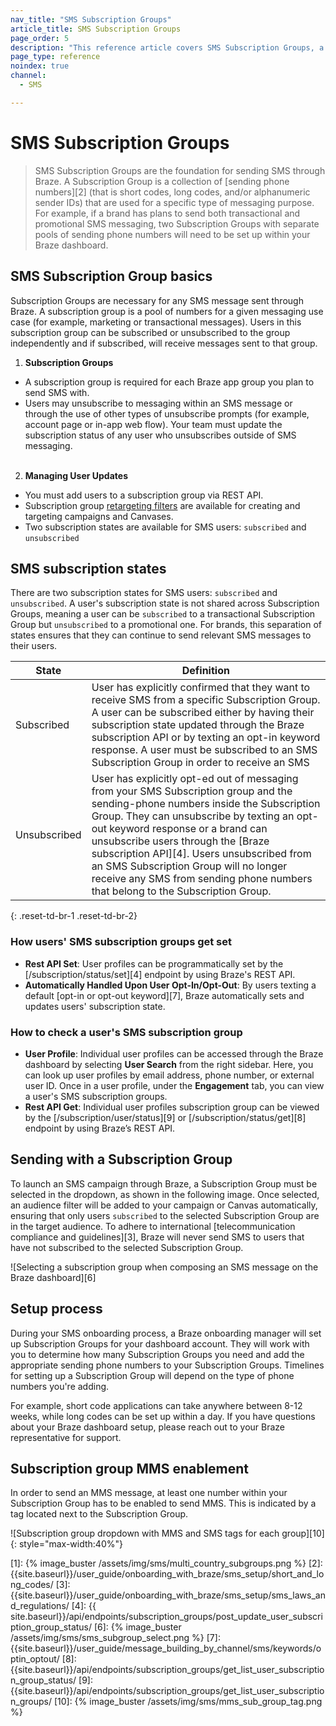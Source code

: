```yaml
---
nav_title: "SMS Subscription Groups"
article_title: SMS Subscription Groups
page_order: 5
description: "This reference article covers SMS Subscription Groups, a collection of sending phone numbers that are used for a specific type of messaging."
page_type: reference
noindex: true
channel:
  - SMS

---
```


# SMS Subscription Groups

> SMS Subscription Groups are the foundation for sending SMS through Braze. A Subscription Group is a collection of [sending phone numbers][2] (that is short codes, long codes, and/or alphanumeric sender IDs) that are used for a specific type of messaging purpose. For example, if a brand has plans to send both transactional and promotional SMS messaging, two Subscription Groups with separate pools of sending phone numbers will need to be set up within your Braze dashboard.

## SMS Subscription Group basics

Subscription Groups are necessary for any SMS message sent through Braze. A subscription group is a pool of numbers for a given messaging use case (for example, marketing or transactional messages). Users in this subscription group can be subscribed or unsubscribed to the group independently and if subscribed, will receive messages sent to that group.

1. **Subscription Groups**
- A subscription group is required for each Braze app group you plan to send SMS with. 
- Users may unsubscribe to messaging within an SMS message or through the use of other types of unsubscribe prompts (for example, account page or in-app web flow). Your team must update the subscription status of any user who unsubscribes outside of SMS messaging.<br><br>
2. **Managing User Updates**
- You must add users to a subscription group via REST API.
- Subscription group [retargeting filters]({{site.baseurl}}/user_guide/message_building_by_channel/sms/campaign/retargeting/) are available for creating and targeting campaigns and Canvases.
- Two subscription states are available for SMS users: `subscribed` and `unsubscribed`

## SMS subscription states

There are two subscription states for SMS users: `subscribed` and `unsubscribed`. A user's subscription state is not shared across Subscription Groups, meaning a user can be `subscribed` to a transactional Subscription Group but `unsubscribed` to a promotional one. For brands, this separation of states ensures that they can continue to send relevant SMS messages to their users.

| State | Definition |
| --------- | ---------- |
| Subscribed | User has explicitly confirmed that they want to receive SMS from a specific Subscription Group. A user can be subscribed either by having their subscription state updated through the Braze subscription API or by texting an opt-in keyword response. A user must be subscribed to an SMS Subscription Group in order to receive an SMS |
| Unsubscribed | User has explicitly opt-ed out of messaging from your SMS Subscription group and the sending-phone numbers inside the Subscription Group. They can unsubscribe by texting an opt-out keyword response or a brand can unsubscribe users through the [Braze subscription API][4]. Users unsubscribed from an SMS Subscription Group will no longer receive any SMS from sending phone numbers that belong to the Subscription Group.|
{: .reset-td-br-1 .reset-td-br-2}

### How users' SMS subscription groups get set

- **Rest API Set**: User profiles can be programmatically set by the [/subscription/status/set][4] endpoint by using Braze's REST API.
- **Automatically Handled Upon User Opt-In/Opt-Out**: By users texting a default [opt-in or opt-out keyword][7], Braze automatically sets and updates users' subscription state.

### How to check a user's SMS subscription group

- **User Profile**: Individual user profiles can be accessed through the Braze dashboard by selecting **User Search** from the right sidebar. Here, you can look up user profiles by email address, phone number, or external user ID. Once in a user profile, under the **Engagement** tab, you can view a user's SMS subscription groups. 
- **Rest API Get**: Individual user profiles subscription group can be viewed by the [/subscription/user/status][9] or [/subscription/status/get][8] endpoint by using Braze’s REST API. 

## Sending with a Subscription Group

To launch an SMS campaign through Braze, a Subscription Group must be selected in the dropdown, as shown in the following image. Once selected, an audience filter will be added to your campaign or Canvas automatically, ensuring that only users `subscribed` to the selected Subscription Group are in the target audience. To adhere to international [telecommunication compliance and guidelines][3], Braze will never send SMS to users that have not subscribed to the selected Subscription Group.  

![Selecting a subscription group when composing an SMS message on the Braze dashboard][6]

## Setup process

During your SMS onboarding process, a Braze onboarding manager will set up Subscription Groups for your dashboard account. They will work with you to determine how many Subscription Groups you need and add the appropriate sending phone numbers to your Subscription Groups. Timelines for setting up a Subscription Group will depend on the type of phone numbers you're adding. 

For example, short code applications can take anywhere between 8-12 weeks, while long codes can be set up within a day. If you have questions about your Braze dashboard setup, please reach out to your Braze representative for support.  

## Subscription group MMS enablement

In order to send an MMS message, at least one number within your Subscription Group has to be enabled to send MMS. This is indicated by a tag located next to the Subscription Group.

![Subscription group dropdown with MMS and SMS tags for each group][10]{: style="max-width:40%"}

[1]: {% image_buster /assets/img/sms/multi_country_subgroups.png %}
[2]: {{site.baseurl}}/user_guide/onboarding_with_braze/sms_setup/short_and_long_codes/
[3]: {{site.baseurl}}/user_guide/onboarding_with_braze/sms_setup/sms_laws_and_regulations/
[4]: {{ site.baseurl}}/api/endpoints/subscription_groups/post_update_user_subscription_group_status/
[6]: {% image_buster /assets/img/sms/sms_subgroup_select.png %}
[7]: {{site.baseurl}}/user_guide/message_building_by_channel/sms/keywords/optin_optout/
[8]: {{site.baseurl}}/api/endpoints/subscription_groups/get_list_user_subscription_group_status/
[9]: {{site.baseurl}}/api/endpoints/subscription_groups/get_list_user_subscription_groups/
[10]: {% image_buster /assets/img/sms/mms_sub_group_tag.png %}

